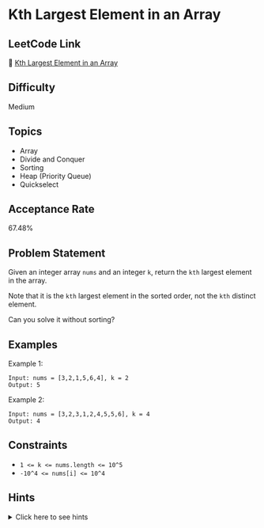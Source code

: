 # Kth Largest Element in an Array

## LeetCode Link
🔗 [Kth Largest Element in an Array](https://leetcode.com/problems/kth-largest-element-in-an-array)

## Difficulty
Medium

## Topics
- Array
- Divide and Conquer
- Sorting
- Heap (Priority Queue)
- Quickselect

## Acceptance Rate
67.48%

## Problem Statement
Given an integer array `nums` and an integer `k`, return the `kth` largest element in the array.

Note that it is the `kth` largest element in the sorted order, not the `kth` distinct element.

Can you solve it without sorting?

## Examples
Example 1:
```
Input: nums = [3,2,1,5,6,4], k = 2
Output: 5
```

Example 2:
```
Input: nums = [3,2,3,1,2,4,5,5,6], k = 4
Output: 4
```

## Constraints
- `1 <= k <= nums.length <= 10^5`
- `-10^4 <= nums[i] <= 10^4`

## Hints
<details>
<summary>Click here to see hints</summary>

1. Think about the relationship between the kth largest element and the sorted array.
2. You can solve this problem without sorting the entire array.
3. Consider using a min-heap or max-heap data structure.
4. The QuickSelect algorithm is an optimized approach for this problem.
5. Think about partitioning the array similar to QuickSort, but only exploring one side.

</details>
